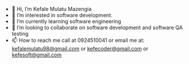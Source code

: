 - 👋 Hi, I’m Kefale Mulatu Mazengia
- 👀 I’m interested in software development.
- 🌱 I’m currently learning software engineering
- 💞️ I’m looking to collaborate on software development and software QA testing
- 📫 How to reach me call at  0924510041 or email me at: kefalemulatu98@gmail.com or kefecoder@gmail.com or kefesoft@gmail.com

<!---
Kmazengia/Kmazengia is a ✨ special ✨ repository because its `README.md` (this file) appears on your GitHub profile.
You can click the Preview link to take a look at your changes.
--->
